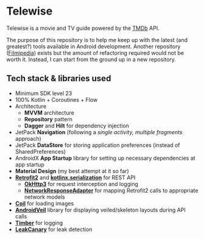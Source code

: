 # Telewise

Telewise is a movie and TV guide powered by the [TMDb](https://www.themoviedb.org/) API. 

The purpose of this repository is to help me keep up with the latest (and greatest?) tools available
 in Android development. Another repository ([Filmipedia](https://github.com/Aayushjn/Filmipedia)) 
 exists but the amount of refactoring required would not be worth it. Instead, I can start from the 
 ground up in a new repository.
 
## Tech stack & libraries used
- Minimum SDK level 23
- 100% Kotlin + Coroutines + Flow
- Architecture
    - **MVVM** architecture
    - **Repository** pattern
    - **Dagger** and **Hilt** for dependency injection
- JetPack **Navigation** (following a *single activity, multiple fragments* approach)
- JetPack **DataStore** for storing application preferences (instead of SharedPreferences)
- AndroidX **App Startup** library for setting up necessary dependencies at app startup
- **Material Design** (my best attempt at it so far)
- **[Retrofit2](https://square.github.io/retrofit/)** and **[kotlinx.serialization](https://github.com/Kotlin/kotlinx.serialization)** for REST API
    - **[OkHttp3](https://square.github.io/okhttp/)** for request interception and logging
    - **[NetworkResponseAdapter](https://github.com/haroldadmin/NetworkResponseAdapter)** for mapping Retrofit2 calls to appropriate network models
- **[Coil](https://coil-kt.github.io/coil/)** for loading images
- **[AndroidVeil](https://github.com/skydoves/AndroidVeil)** library for displaying veiled/skeleton layouts during API calls
- **[Timber](https://github.com/JakeWharton/timber)** for logging
- **[LeakCanary](https://square.github.io/leakcanary/)** for leak detection
